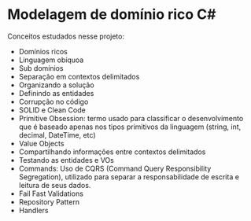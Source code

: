 # Modelagem de domínio rico C#

Conceitos estudados nesse projeto:

- Domínios ricos
- Linguagem obíquoa
- Sub domínios
- Separação em contextos delimitados
- Organizando a solução
- Definindo as entidades
- Corrupção no código
- SOLID e Clean Code
- Primitive Obsession: termo usado para classificar o desenvolvimento que é baseado apenas nos tipos primitivos da linguagem (string, int, decimal, DateTime, etc)
- Value Objects
- Compartilhando informações entre contextos delimitados
- Testando as entidades e VOs
- Commands: Uso de CQRS (Command Query Responsibility Segregation), utilizado para separar a responsabilidade de escrita e leitura de seus dados.
- Fail Fast Validations
- Repository Pattern
- Handlers